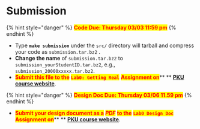 # Submission

{% hint style="danger" %}
<mark style="color:red;">**Code Due: Thursday 03/03 11:59 pm**</mark>
{% endhint %}

* Type **`make submission`** under the `src/` directory will tarball and compress your code as `submission.tar.bz2` .
* **Change the name** of `submission.tar.bz2` to `submission_yourStudentID.tar.bz2`, e.g., `submission_20000xxxxx.tar.bz2`.
* <mark style="color:red;">**Submit this file to the**</mark> <mark style="color:red;"></mark><mark style="color:red;"></mark> <mark style="color:red;">**`Lab0: Getting Real`**</mark> <mark style="color:red;">**Assignment on**</mark>** ** [**PKU course website**](https://course.pku.edu.cn).

{% hint style="danger" %}
<mark style="color:red;">**Design Doc Due: Thursday 03/06 11.59 pm**</mark>
{% endhint %}

* <mark style="color:red;">**Submit your design document as a**</mark> <mark style="color:red;"></mark><mark style="color:red;"></mark> <mark style="color:red;"></mark>_<mark style="color:red;">**PDF**</mark>_ <mark style="color:red;">**to the**</mark> <mark style="color:red;">**`Lab0 Design Doc`**</mark> <mark style="color:red;">**Assignment on**</mark>** ** [**PKU course website**](https://course.pku.edu.cn).
